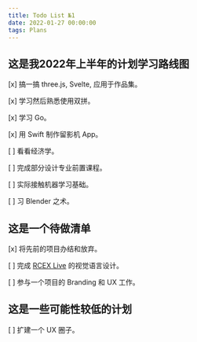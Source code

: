 ```yaml
---
title: Todo List №1
date: 2022-01-27 00:00:00
tags: Plans
---
```


## 这是我2022年上半年的计划学习路线图

[x]  搞一搞 three.js, Svelte, 应用于作品集。

[x]  学习然后熟悉使用双拼。

[x]  学习 Go。

[x]  用 Swift 制作留影机 App。

[ ]  看看经济学。

[ ]  完成部分设计专业前置课程。

[ ]  实际接触机器学习基础。

[ ] 习 Blender 之术。

## 这是一个待做清单

[x]  将先前的项目办结和放弃。

[ ]  完成 [RCEX Live](https://rcex.live) 的视觉语言设计。

[ ]  参与一个项目的 Branding 和 UX 工作。

<!-- more -->
## 这是一些可能性较低的计划

[ ]  扩建一个 UX 圈子。
